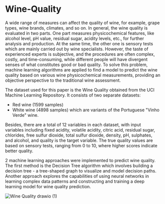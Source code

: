 # Wine-Quality

A wide range of measures can affect the quality of wine, for example, grape types, wine 
brands, climates, and so on. In general, the wine quality is evaluated in two parts. One 
part measures physicochemical features, like alcohol level, pH value, residual sugar, 
acidity levels, etc., for further analysis and production. At the same time, the other one is 
sensory tests which are mainly carried out by wine specialists. However, the taste of 
experienced experts is subjective, and the procedures are often complex, costly, and 
time-consuming, while different people will have divergent senses of what constitutes 
good or bad quality. To solve this problem, machine learning algorithms are applied to find 
a model to predict the wine quality based on various wine physicochemical 
measurements, providing an objective perspective to the traditional wine assessment. 

The dataset used for this paper is the Wine Quality obtained from the UCI Machine 
Learning Repository. It consists of two separate datasets:
- Red wine (1599 samples)
- White wine (4898 samples)
which are variants of the Portuguese "Vinho Verde" wine.

Besides, there are a total of 12 variables in each dataset, with input variables including fixed acidity, 
volatile acidity, citric acid, residual sugar, chlorides, free sulfur dioxide, total sulfur dioxide, 
density, pH, sulphates, and alcohol, and quality is the target variable.
The true quality values are based on sensory tests, ranging from 0 to 10, where higher 
scores indicate better quality.

2 machine learning approaches were implemented to predict wine quality. The first method is the Decision Tree algorithm which 
involves building a decision tree - a tree-shaped graph to visualize and model decision 
paths. Another approach explores the capabilities of using neural networks in learning 
complex data patterns and constructing and training a deep learning model for wine 
quality prediction. 

![Wine Quality drawio (1)](https://github.com/user-attachments/assets/4650a2d4-bd97-4641-9788-162e47d6a275)
